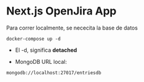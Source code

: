 # Next.js OpenJira App
Para correr localmente, se nececita la base de datos
```
docker-compose up -d
```

* El -d, significa __detached__

* MongoDB URL local: 
```
mongodb://localhost:27017/entriesdb
```